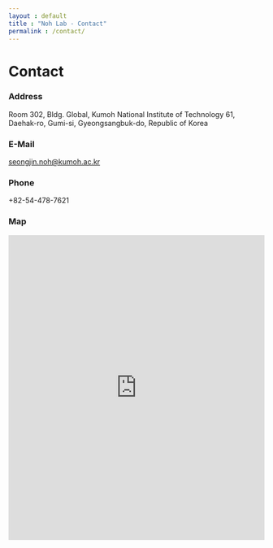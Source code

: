 ```yaml
---
layout : default
title : "Noh Lab - Contact"
permalink : /contact/
---
```


# Contact


### Address

Room 302, Bldg. Global, Kumoh National Institute of Technology
61, Daehak-ro, Gumi-si, Gyeongsangbuk-do, Republic of Korea


### E-Mail

seongjin.noh@kumoh.ac.kr


### Phone

+82-54-478-7621


### Map

<div style="width: 100%">
  <iframe width="100%" height="600" frameborder="0" scrolling="no" marginheight="0" marginwidth="0" src="https://maps.google.com/maps?width=100%25&amp;height=600&amp;hl=en&amp;q=%EA%B2%BD%EC%83%81%EB%B6%81%EB%8F%84%20%EA%B5%AC%EB%AF%B8%EC%8B%9C%20%EB%8C%80%ED%95%99%EB%A1%9C%2061+(%EA%B8%88%EC%98%A4%EA%B3%B5%EA%B3%BC%EB%8C%80%ED%95%98%EA%B5%90%20%EC%88%98%EB%AC%B8%ED%95%99%20%EC%97%B0%EA%B5%AC%EC%8B%A4)&amp;t=&amp;z=14&amp;ie=UTF8&amp;iwloc=B&amp;output=embed"><a href="https://www.gps.ie/marine-gps/">shipping gps</a></iframe></div>

